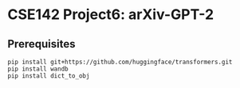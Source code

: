 # CSE142 Project6: arXiv-GPT-2

## Prerequisites

```
pip install git+https://github.com/huggingface/transformers.git
pip install wandb
pip install dict_to_obj
```